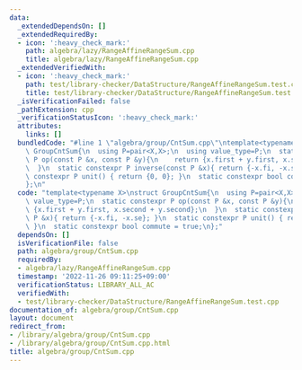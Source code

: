 ```yaml
---
data:
  _extendedDependsOn: []
  _extendedRequiredBy:
  - icon: ':heavy_check_mark:'
    path: algebra/lazy/RangeAffineRangeSum.cpp
    title: algebra/lazy/RangeAffineRangeSum.cpp
  _extendedVerifiedWith:
  - icon: ':heavy_check_mark:'
    path: test/library-checker/DataStructure/RangeAffineRangeSum.test.cpp
    title: test/library-checker/DataStructure/RangeAffineRangeSum.test.cpp
  _isVerificationFailed: false
  _pathExtension: cpp
  _verificationStatusIcon: ':heavy_check_mark:'
  attributes:
    links: []
  bundledCode: "#line 1 \"algebra/group/CntSum.cpp\"\ntemplate<typename X>\nstruct\
    \ GroupCntSum{\n  using P=pair<X,X>;\n  using value_type=P;\n  static constexpr\
    \ P op(const P &x, const P &y){\n    return {x.first + y.first, x.second + y.second};\n\
    \  }\n  static constexpr P inverse(const P &x){ return {-x.fi, -x.se}; }\n  static\
    \ constexpr P unit() { return {0, 0}; }\n  static constexpr bool commute = true;\n\
    };\n"
  code: "template<typename X>\nstruct GroupCntSum{\n  using P=pair<X,X>;\n  using\
    \ value_type=P;\n  static constexpr P op(const P &x, const P &y){\n    return\
    \ {x.first + y.first, x.second + y.second};\n  }\n  static constexpr P inverse(const\
    \ P &x){ return {-x.fi, -x.se}; }\n  static constexpr P unit() { return {0, 0};\
    \ }\n  static constexpr bool commute = true;\n};"
  dependsOn: []
  isVerificationFile: false
  path: algebra/group/CntSum.cpp
  requiredBy:
  - algebra/lazy/RangeAffineRangeSum.cpp
  timestamp: '2022-11-26 09:11:25+09:00'
  verificationStatus: LIBRARY_ALL_AC
  verifiedWith:
  - test/library-checker/DataStructure/RangeAffineRangeSum.test.cpp
documentation_of: algebra/group/CntSum.cpp
layout: document
redirect_from:
- /library/algebra/group/CntSum.cpp
- /library/algebra/group/CntSum.cpp.html
title: algebra/group/CntSum.cpp
---
```

